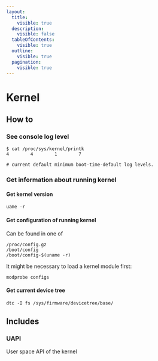 ```yaml
---
layout:
  title:
    visible: true
  description:
    visible: false
  tableOfContents:
    visible: true
  outline:
    visible: true
  pagination:
    visible: true
---
```


# Kernel

## How to

### See console log level

```
$ cat /proc/sys/kernel/printk
4        4        1        7

# current default minimum boot-time-default log levels.
```



### Get information about running kernel

#### Get kernel version

```
uame -r
```

#### Get configuration of running kernel

Can be found in one of

```
/proc/config.gz
/boot/config
/boot/config-$(uname -r)
```

It might be necessary to load a kernel module first:

```
modprobe configs
```

#### Get current device tree

```
dtc -I fs /sys/firmware/devicetree/base/
```

## Includes

### UAPI

User space API of the kernel
